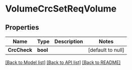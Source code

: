 # VolumeCrcSetReqVolume

## Properties
Name | Type | Description | Notes
------------ | ------------- | ------------- | -------------
**CrcCheck** | **bool** |  | [default to null]

[[Back to Model list]](../README.md#documentation-for-models) [[Back to API list]](../README.md#documentation-for-api-endpoints) [[Back to README]](../README.md)


